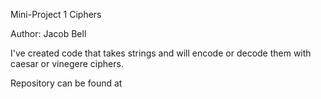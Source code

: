 Mini-Project 1 Ciphers

Author: Jacob Bell

I've created code that takes strings and will encode or decode them with caesar or vinegere ciphers.

Repository can be found at 